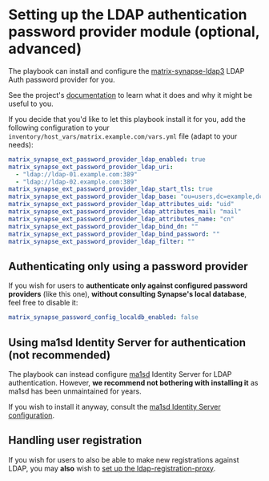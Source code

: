 # Setting up the LDAP authentication password provider module (optional, advanced)

The playbook can install and configure the [matrix-synapse-ldap3](https://github.com/matrix-org/matrix-synapse-ldap3) LDAP Auth password provider for you.

See the project's [documentation](https://github.com/matrix-org/matrix-synapse-ldap3/blob/main/README.rst) to learn what it does and why it might be useful to you.

If you decide that you'd like to let this playbook install it for you, add the following configuration to your `inventory/host_vars/matrix.example.com/vars.yml` file (adapt to your needs):

```yaml
matrix_synapse_ext_password_provider_ldap_enabled: true
matrix_synapse_ext_password_provider_ldap_uri:
  - "ldap://ldap-01.example.com:389"
  - "ldap://ldap-02.example.com:389"
matrix_synapse_ext_password_provider_ldap_start_tls: true
matrix_synapse_ext_password_provider_ldap_base: "ou=users,dc=example,dc=com"
matrix_synapse_ext_password_provider_ldap_attributes_uid: "uid"
matrix_synapse_ext_password_provider_ldap_attributes_mail: "mail"
matrix_synapse_ext_password_provider_ldap_attributes_name: "cn"
matrix_synapse_ext_password_provider_ldap_bind_dn: ""
matrix_synapse_ext_password_provider_ldap_bind_password: ""
matrix_synapse_ext_password_provider_ldap_filter: ""
```

## Authenticating only using a password provider

If you wish for users to **authenticate only against configured password providers** (like this one), **without consulting Synapse's local database**, feel free to disable it:

```yaml
matrix_synapse_password_config_localdb_enabled: false
```

## Using ma1sd Identity Server for authentication (not recommended)

The playbook can instead configure [ma1sd](https://github.com/ma1uta/ma1sd) Identity Server for LDAP authentication. However, **we recommend not bothering with installing it** as ma1sd has been unmaintained for years.

If you wish to install it anyway, consult the [ma1sd Identity Server configuration](configuring-playbook-ma1sd.md#authentication).

## Handling user registration

If you wish for users to also be able to make new registrations against LDAP, you may **also** wish to [set up the ldap-registration-proxy](configuring-playbook-matrix-ldap-registration-proxy.md).
